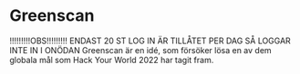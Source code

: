 # Greenscan
!!!!!!!!!OBS!!!!!!!!!
ENDAST 20 ST LOG IN ÄR TILLÅTET PER DAG SÅ LOGGAR INTE IN I ONÖDAN
Greenscan är en idé, som försöker lösa en av dem globala mål som Hack Your World 2022 har tagit fram.


